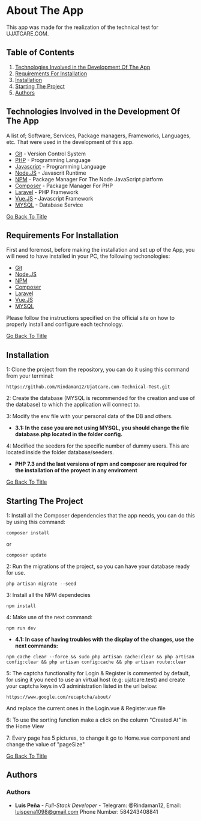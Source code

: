 <a name="title"></a>

# About The App

This app was made for the realization of the technical test for UJATCARE.COM.

## Table of Contents

1. [Technologies Involved in the Development Of The App](#technologies)
2. [Requirements For Installation](#requirements)
3. [Installation](#installation)
4. [Starting The Project](#starting)
5. [Authors](#collaboration)

## Technologies Involved in the Development Of The App

<a name="technologies"></a>

A list of; Software, Services, Package managers, Frameworks, Languages, etc. That were used in the development of this app.

-   [Git](https://git-scm.com) - Version Control System
-   [PHP](https://www.php.net) - Programming Language
-   [Javascript](https://www.javascript.com) - Programming Language
-   [Node.JS](https://nodejs.org/en/) - Javascrit Runtime
-   [NPM](https://www.npmjs.com) - Package Manager For The Node JavaScript platform
-   [Composer](https://getcomposer.org) - Package Manager For PHP
-   [Laravel](https://laravel.com) - PHP Framework
-   [Vue.JS](https://v3.vuejs.org) - Javascript Framework
-   [MYSQL](https://www.mysql.com) - Database Service

[Go Back To Title](#title)

## Requirements For Installation

<a name="requirements"></a>

First and foremost, before making the installation and set up of the App, you will need to have installed in your PC, the following techonologies:

-   [Git](https://git-scm.com)
-   [Node.JS](https://nodejs.org/en/)
-   [NPM](https://www.npmjs.com)
-   [Composer](https://getcomposer.org)
-   [Laravel](https://laravel.com)
-   [Vue.JS](https://v3.vuejs.org)
-   [MYSQL](https://www.mysql.com)

Please follow the instructions specified on the official site on how to properly install and configure each technology.

[Go Back To Title](#title)

## Installation

<a name="installation"></a>

1: Clone the project from the repository, you can do it using this command from your terminal:

```
https://github.com/Rindaman12/Ujatcare.com-Technical-Test.git
```

2: Create the database (MYSQL is recommended for the creation and use of the database) to which the application will connect to.

3: Modify the env file with your personal data of the DB and others.

-   **3.1: In the case you are not using MYSQL, you should change the file database.php located in the folder config.**

4: Modified the seeders for the specific number of dummy users. This are located inside the folder database/seeders.

-   **PHP 7.3 and the last versions of npm and composer are required for the installation of the proyect in any enviroment**

[Go Back To Title](#title)

## Starting The Project

<a name="starting"></a>

1: Install all the Composer dependencies that the app needs, you can do this by using this command:

```
composer install
```

or

```
composer update
```

2: Run the migrations of the project, so you can have your database ready for use.

```
php artisan migrate --seed
```

3: Install all the NPM dependecies

```
npm install
```

4: Make use of the next command:

```
npm run dev
```

-   **4.1: In case of having troubles with the display of the changes, use the next commands:**

```
npm cache clear --force && sudo php artisan cache:clear && php artisan config:clear && php artisan config:cache && php artisan route:clear
```

5: The captcha functionality for Login & Register is commented by default, for using it you need to use an virtual host (e.g: ujatcare.test) and create your captcha keys in v3 administration listed in the url below:

```
https://www.google.com/recaptcha/about/
```

And replace the current ones in the Login.vue & Register.vue file

6: To use the sorting function make a click on the column "Created At" in the Home View

7: Every page has 5 pictures, to change it go to Home.vue component and change the value of "pageSize"

[Go Back To Title](#title)

## Authors

<a name="collaboration"></a>

### Authors

-   **Luis Peña** - _Full-Stack Developer_ - Telegram: @Rindaman12, Email: luispena1098@gmail.com Phone Number: 584243408841
